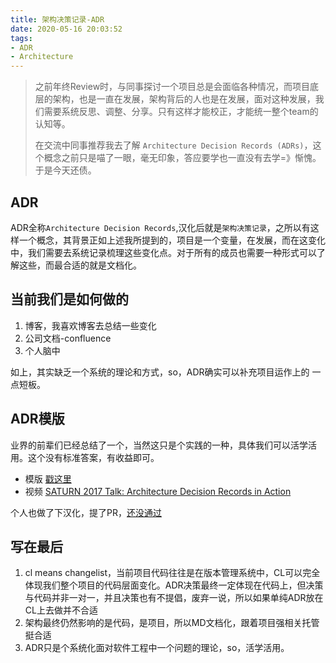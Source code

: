 ```yaml
---
title: 架构决策记录-ADR
date: 2020-05-16 20:03:52
tags:
- ADR
- Architecture
---
```

> 之前年终Review时，与同事探讨一个项目总是会面临各种情况，而项目底层的架构，也是一直在发展，架构背后的人也是在发展，面对这种发展，我们需要系统反思、调整、分享。只有这样才能校正，才能统一整个team的认知等。
> 
> 在交流中同事推荐我去了解 `Architecture Decision Records (ADRs)`，这个概念之前只是喵了一眼，毫无印象，答应要学也一直没有去学=》惭愧。于是今天还债。


## ADR
ADR全称`Architecture Decision Records`,汉化后就是`架构决策记录`，之所以有这样一个概念，其背景正如上述我所提到的，项目是一个变量，在发展，而在这变化中，我们需要去系统记录梳理这些变化点。对于所有的成员也需要一种形式可以了解这些，而最合适的就是文档化。

## 当前我们是如何做的
1. 博客，我喜欢博客去总结一些变化
2. 公司文档-confluence
3. 个人脑中

如上，其实缺乏一个系统的理论和方式，so，ADR确实可以补充项目运作上的 一点短板。

## ADR模版
业界的前辈们已经总结了一个，当然这只是个实践的一种，具体我们可以活学活用。这个没有标准答案，有收益即可。

- 模版 [戳这里](https://github.com/pmerson/ADR-template)
- 视频 [SATURN 2017 Talk: Architecture Decision Records in Action
](https://www.youtube.com/watch?time_continue=19&v=41NVge3_cYo&feature=emb_logo)

个人也做了下汉化，提了PR，[还没通过](https://github.com/pmerson/ADR-template/pull/2)

## 写在最后

1. cl means changelist，当前项目代码往往是在版本管理系统中，CL可以完全体现我们整个项目的代码层面变化。ADR决策最终一定体现在代码上，但决策与代码并非一对一，并且决策也有不提倡，废弃一说，所以如果单纯ADR放在CL上去做并不合适
2. 架构最终仍然影响的是代码，是项目，所以MD文档化，跟着项目强相关托管挺合适
3. ADR只是个系统化面对软件工程中一个问题的理论，so，活学活用。
